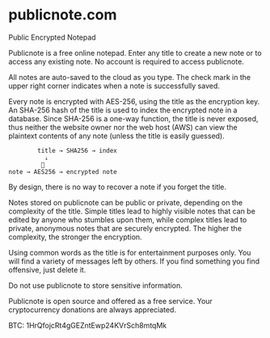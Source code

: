# publicnote.com
Public Encrypted Notepad

Publicnote is a free online notepad. Enter any title to create a new note or to access any existing note. No account is required to access publicnote.

All notes are auto-saved to the cloud as you type. The check mark in the upper right corner indicates when a note is successfully saved.

Every note is encrypted with AES-256, using the title as the encryption key. An SHA-256 hash of the title is used to index the encrypted note in a database. Since SHA-256 is a one-way function, the title is never exposed, thus neither the website owner nor the web host (AWS) can view the plaintext contents of any note (unless the title is easily guessed).

            title → SHA256 → index
              ⇣
             🔑
    note → AES256 → encrypted note

By design, there is no way to recover a note if you forget the title.

Notes stored on publicnote can be public or private, depending on the complexity of the title. Simple titles lead to highly visible notes that can be edited by anyone who stumbles upon them, while complex titles lead to private, anonymous notes that are securely encrypted. The higher the complexity, the stronger the encryption.

Using common words as the title is for entertainment purposes only. You will find a variety of messages left by others. If you find something you find offensive, just delete it.

Do not use publicnote to store sensitive information.

Publicnote is open source and offered as a free service.  Your cryptocurrency donations are always appreciated.

BTC: 1HrQfojcRt4gGEZntEwp24KVrSch8mtqMk
